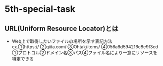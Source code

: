 # 5th-special-task    
## URL(Uniform Resource Locator)とは
- Web上で取得したいファイルの場所を示す表記方法  
ex.①https:// ②qiita.com/ ③Ohtak/items/ ④056a8d594216c8e9f3cd  
①プロトコル②ドメイン名③パス④ファイル名により一意にリソースを特定できる
